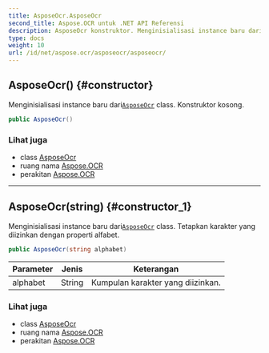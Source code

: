 ```yaml
---
title: AsposeOcr.AsposeOcr
second_title: Aspose.OCR untuk .NET API Referensi
description: AsposeOcr konstruktor. Menginisialisasi instance baru dariAsposeOcr class. Konstruktor kosong.
type: docs
weight: 10
url: /id/net/aspose.ocr/asposeocr/asposeocr/
---
```

## AsposeOcr() {#constructor}

Menginisialisasi instance baru dari[`AsposeOcr`](../) class. Konstruktor kosong.

```csharp
public AsposeOcr()
```

### Lihat juga

* class [AsposeOcr](../)
* ruang nama [Aspose.OCR](../../asposeocr/)
* perakitan [Aspose.OCR](../../../)

---

## AsposeOcr(string) {#constructor_1}

Menginisialisasi instance baru dari[`AsposeOcr`](../) class. Tetapkan karakter yang diizinkan dengan properti alfabet.

```csharp
public AsposeOcr(string alphabet)
```

| Parameter | Jenis | Keterangan |
| --- | --- | --- |
| alphabet | String | Kumpulan karakter yang diizinkan. |

### Lihat juga

* class [AsposeOcr](../)
* ruang nama [Aspose.OCR](../../asposeocr/)
* perakitan [Aspose.OCR](../../../)


